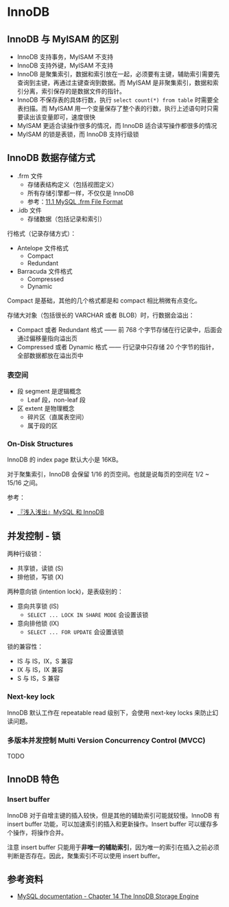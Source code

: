 # InnoDB

## InnoDB 与 MyISAM 的区别

+ InnoDB 支持事务，MyISAM 不支持
+ InnoDB 支持外键，MyISAM 不支持
+ InnoDB 是聚集索引，数据和索引放在一起，必须要有主键，辅助索引需要先查询到主键，再通过主键查询到数据。而 MyISAM 是非聚集索引，数据和索引分离，索引保存的是数据文件的指针。
+ InnoDB 不保存表的具体行数，执行 `select count(*) from table` 时需要全表扫描。而 MyISAM 用一个变量保存了整个表的行数，执行上述语句时只需要读出该变量即可，速度很快
+ MyISAM 更适合读操作很多的情况，而 InnoDB 适合读写操作都很多的情况
+ MyISAM 的锁是表锁，而 InnoDB 支持行级锁

## InnoDB 数据存储方式

+ .frm 文件
  + 存储表结构定义（包括视图定义）
  + 所有存储引擎都一样，不仅仅是 InnoDB
  + 参考：[11.1 MySQL .frm File Format](https://dev.mysql.com/doc/internals/en/frm-file-format.html)
+ .idb 文件
  + 存储数据（包括记录和索引）

行格式（记录存储方式）：

+ Antelope 文件格式
  + Compact
  + Redundant
+ Barracuda 文件格式
  + Compressed
  + Dynamic

Compact 是基础，其他的几个格式都是和 compact 相比稍微有点变化。

存储大对象（包括很长的 VARCHAR 或者 BLOB）时，行数据会溢出：

+ Compact 或者 Redundant 格式 —— 前 768 个字节存储在行记录中，后面会通过偏移量指向溢出页
+ Compressed 或者 Dynamic 格式 —— 行记录中只存储 20 个字节的指针，全部数据都放在溢出页中

### 表空间

+ 段 segment 是逻辑概念
  + Leaf 段，non-leaf 段
+ 区 extent 是物理概念
  + 碎片区（直属表空间）
  + 属于段的区

### On-Disk Structures

InnoDB 的 index page 默认大小是 16KB。

对于聚集索引，InnoDB 会保留 1/16 的页空间。也就是说每页的空间在 1/2 ~ 15/16 之间。

参考：

+ [『浅入浅出』MySQL 和 InnoDB](https://draveness.me/mysql-innodb)

## 并发控制 - 锁

两种行级锁：

+ 共享锁，读锁 (S)
+ 排他锁，写锁 (X)

两种意向锁 (intention lock)，是表级别的：

+ 意向共享锁 (IS)
  + `SELECT ... LOCK IN SHARE MODE` 会设置该锁
+ 意向排他锁 (IX)
  + `SELECT ... FOR UPDATE` 会设置该锁

锁的兼容性：

+ IS 与 IS，IX，S 兼容
+ IX 与 IS，IX 兼容
+ S 与 IS，S 兼容

### Next-key lock

InnoDB 默认工作在 repeatable read 级别下，会使用 next-key locks 来防止幻读问题。

### 多版本并发控制 Multi Version Concurrency Control (MVCC)

TODO

## InnoDB 特色

### Insert buffer

InnoDB 对于自增主键的插入较快，但是其他的辅助索引可能就较慢。InnoDB 有 insert buffer 功能，可以加速索引的插入和更新操作。Insert buffer 可以缓存多个操作，将操作合并。

注意 insert buffer 只能用于**非唯一的辅助索引**，因为唯一的索引在插入之前必须判断是否存在。因此，聚集索引不可以使用 insert buffer。

## 参考资料

+ [MySQL documentation - Chapter 14 The InnoDB Storage Engine](https://dev.mysql.com/doc/refman/5.5/en/innodb-storage-engine.html)